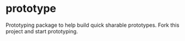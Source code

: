 # prototype
Prototyping package to help build quick sharable prototypes. 
Fork this project and start prototyping.
